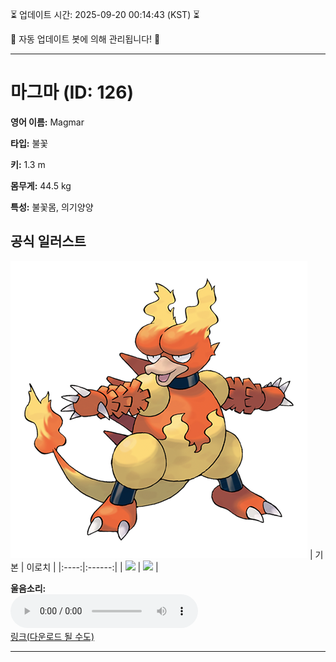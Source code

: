 
⏳ 업데이트 시간: 2025-09-20 00:14:43 (KST) ⏳

🤖 자동 업데이트 봇에 의해 관리됩니다! 🤖

---

# 마그마 (ID: 126)
**영어 이름:** Magmar

**타입:** 불꽃

**키:** 1.3 m

**몸무게:** 44.5 kg

**특성:** 불꽃몸, 의기양양

## 공식 일러스트
![](https://raw.githubusercontent.com/PokeAPI/sprites/master/sprites/pokemon/other/official-artwork/126.png)
| 기본 | 이로치 |
|:----:|:------:|
| <img src="http://play.pokemonshowdown.com/sprites/ani/magmar.gif" width="200"> | <img src="http://play.pokemonshowdown.com/sprites/ani-shiny/magmar.gif" width="200"> |

**울음소리:**<br><audio controls src="https://raw.githubusercontent.com/PokeAPI/cries/main/cries/pokemon/latest/126.ogg"></audio><br> [링크(다운로드 될 수도)](https://raw.githubusercontent.com/PokeAPI/cries/main/cries/pokemon/latest/126.ogg)


---
